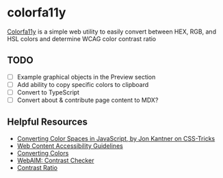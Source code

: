 # colorfa11y

[Colorfa11y](https://colorfa11y.com) is a simple web utility to easily convert between HEX, RGB, and HSL colors and determine WCAG color contrast ratio

## TODO

- [ ] Example graphical objects in the Preview section
- [ ] Add ability to copy specific colors to clipboard
- [ ] Convert to TypeScript
- [ ] Convert about & contribute page content to MDX?

## Helpful Resources

- [Converting Color Spaces in JavaScript, by Jon Kantner on CSS-Tricks](https://css-tricks.com/converting-color-spaces-in-javascript/)
- [Web Content Accessibility Guidelines](https://www.w3.org/TR/WCAG21/#contrast-minimum)
- [Converting Colors](https://convertingcolors.com/)
- [WebAIM: Contrast Checker](https://webaim.org/resources/contrastchecker/)
- [Contrast Ratio](https://contrast-ratio.com/)
